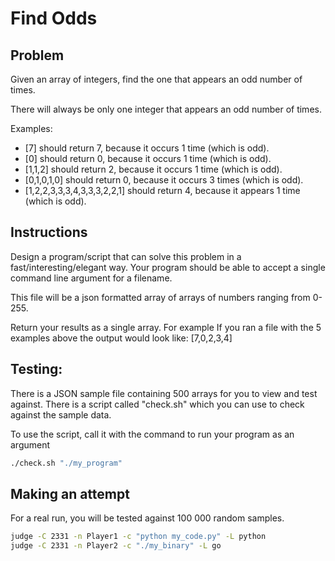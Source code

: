 # Find Odds

## Problem

Given an array of integers, find the one that appears an odd number of times.

There will always be only one integer that appears an odd number of times.

Examples:

- [7] should return 7, because it occurs 1 time (which is odd).
- [0] should return 0, because it occurs 1 time (which is odd).
- [1,1,2] should return 2, because it occurs 1 time (which is odd).
- [0,1,0,1,0] should return 0, because it occurs 3 times (which is odd).
- [1,2,2,3,3,3,4,3,3,3,2,2,1] should return 4, because it appears 1 time (which is odd).

## Instructions

Design a program/script that can solve this problem in a fast/interesting/elegant way.
Your program should be able to accept a single command line argument for a filename.

This file will be a json formatted array of arrays of numbers ranging from 0-255.

Return your results as a single array.
For example If you ran a file with the 5 examples above the output would look like: [7,0,2,3,4]

## Testing:

There is a JSON sample file containing 500 arrays for you to view and test against.
There is a script called "check.sh" which you can use to check against the sample data.

To use the script, call it with the command to run your program as an argument

```bash
./check.sh "./my_program"
```

## Making an attempt

For a real run, you will be tested against 100 000 random samples.

```bash
judge -C 2331 -n Player1 -c "python my_code.py" -L python
judge -C 2331 -n Player2 -c "./my_binary" -L go
```

